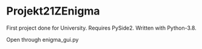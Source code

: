 # Projekt21ZEnigma

First project done for University. 
Requires PySide2. Written with Python-3.8.

Open through enigma_gui.py
